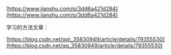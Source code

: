 [https://www.jianshu.com/p/3dd6a421d284](https://www.jianshu.com/p/3dd6a421d284)

学习的方法文章：

[https://blog.csdn.net/qq\_35830949/article/details/79355530](https://blog.csdn.net/qq_35830949/article/details/79355530)

